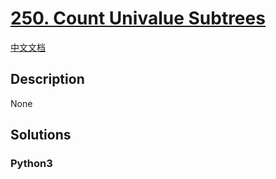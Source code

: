 # [250. Count Univalue Subtrees](https://leetcode.com/problems/count-univalue-subtrees)

[中文文档](/leetcode/0200-0299/0250.Count%20Univalue%20Subtrees/README.md)

## Description

None

## Solutions

<!-- tabs:start -->

### **Python3**

```python

```

<!-- tabs:end -->
